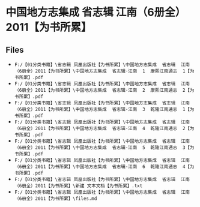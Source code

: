 # 中国地方志集成  省志辑  江南（6册全）2011【为书所累】

## Files

- `F:/【01分类书籍】\省志辑 凤凰出版社【为书所累】\中国地方志集成  省志辑  江南（6册全）2011【为书所累】\中国地方志集成  省志辑·江南  1  康熙江南通志  1【为书所累】.pdf`
- `F:/【01分类书籍】\省志辑 凤凰出版社【为书所累】\中国地方志集成  省志辑  江南（6册全）2011【为书所累】\中国地方志集成  省志辑·江南  2  康熙江南通志  2【为书所累】.pdf`
- `F:/【01分类书籍】\省志辑 凤凰出版社【为书所累】\中国地方志集成  省志辑  江南（6册全）2011【为书所累】\中国地方志集成  省志辑·江南  3  乾隆江南通志  1【为书所累】.pdf`
- `F:/【01分类书籍】\省志辑 凤凰出版社【为书所累】\中国地方志集成  省志辑  江南（6册全）2011【为书所累】\中国地方志集成  省志辑·江南  4  乾隆江南通志  2【为书所累】.pdf`
- `F:/【01分类书籍】\省志辑 凤凰出版社【为书所累】\中国地方志集成  省志辑  江南（6册全）2011【为书所累】\中国地方志集成  省志辑·江南  5  乾隆江南通志  3【为书所累】.pdf`
- `F:/【01分类书籍】\省志辑 凤凰出版社【为书所累】\中国地方志集成  省志辑  江南（6册全）2011【为书所累】\中国地方志集成  省志辑·江南  6  乾隆江南通志  4【为书所累】.pdf`
- `F:/【01分类书籍】\省志辑 凤凰出版社【为书所累】\中国地方志集成  省志辑  江南（6册全）2011【为书所累】\新建 文本文档【为书所累】.txt`
- `F:/【01分类书籍】\省志辑 凤凰出版社【为书所累】\中国地方志集成  省志辑  江南（6册全）2011【为书所累】\files.md`
